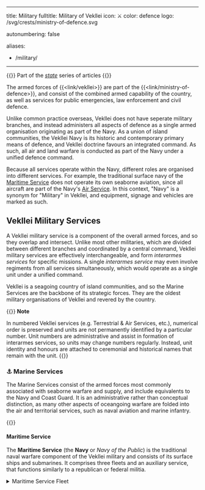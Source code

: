   ---
title: Military
fulltitle: Military of Vekllei
icon: ⚔️
color: defence
logo: /svg/crests/ministry-of-defence.svg

autonumbering: false

aliases:
- /military/
---
{{<note series>}}
 Part of the *[state](/state/)* series of articles
{{</note>}}

The armed forces of {{<link/vekllei>}} are part of the {{<link/ministry-of-defence>}}, and consist of the combined armed capability of the country, as well as services for public emergencies, law enforcement and civil defence.

Unlike common practice overseas, Vekllei does not have seperate military branches, and instead administers all aspects of defence as a single armed organisation originating as part of the Navy. As a union of island communities, the Vekllei Navy is its historic and contemporary primary means of defence, and Vekllei doctrine favours an integrated command. As such, all air and land warfare is conducted as part of the Navy under a unified defence command.

Because all services operate within the Navy, different roles are organised into different services. For example, the traditional surface navy of the [Maritime Service](#maritime-service) does not operate its own seaborne aviation, since all aircraft are part of the Navy's [Air Service](#air-service). In this context, "Navy" is a synonym for "Military" in Vekllei, and equipment, signage and vehicles are marked as such.

## Vekllei Military Services

A Vekllei military service is a component of the overall armed forces, and so they overlap and intersect. Unlike most other militaries, which are divided between different branches and coordinated by a central command, Vekllei military services are effectively interchangeable, and form *interarmes services* for specific missions. A single *interarmes service* may even involve regiments from all services simultaneously, which would operate as a single unit under a unified command.

Vekllei is a seagoing country of island communities, and so the Marine Services are the backbone of its strategic forces. They are the oldest military organisations of Vekllei and revered by the country.

{{<note>}}
**Note**

In numbered Vekllei services (e.g. Terrestrial & Air Services, etc.), numerical order is preserved and units are not permanently identified by a particular number. Unit numbers are administrative and assist in formation of interarmes services, so units may change numbers regularly. Instead, unit identity and honours are attached to ceremonial and historical names that remain with the unit.
{{</note>}}

### <span class="navicon">⚓️</span> Marine Services

The Marine Services consist of the armed forces most commonly associated with seaborne warfare and supply, and include equivalents to the Navy and Coast Guard. It is an administrative rather than conceptual distinction, as many other aspects of oceangoing warfare are folded into the air and territorial services, such as naval aviation and marine infantry.

{{<note panel>}}
#### Maritime Service

The **Maritime Service** (the **Navy** or *Navy of the Public*) is the traditional naval warfare component of the Vekllei military and consists of its surface ships and submarines. It comprises three fleets and an auxiliary service, that functions similarly to a republican or federal militia.

<details>
<summary>Maritime Service Fleet</summary>

##### Commonwealth Fleet

The Commonwealth Fleet (*Sovereign/Central Fleet*) of the Vekllei Maritime Service is the largest naval formation in Vekllei and is tasked with defence of the country's central corridor, a triangular area with points in {{<link/oslola>}}, Verde and {{<link/summers>}}

{{<note>}}
* 5 Aircraft Carriers
	* 1 Supercarrier
	* 2 Fleet Carriers
	* 2 Helicopter Carriers
* 3 Battlecruisers
* 12 Cruisers
	* 2 Scout Cruisers
	* 2 Torpedo Cruisers
	* 6 Missile Cruisers
	* 2 Aircraft Cruisers
* 28 Destroyers
	* 6 Minelayers/Minesweepers
	* 22 Fleet Air Escort Destroyers
* 8 Attack Submarines
{{</note>}}

##### Home Fleet (Auxiliary)

The Home Fleet (also *Auxiliary Fleet*) of the Commonwealth Maritime Service is an auxiliary fleet stationed across the 70 island city-states that make up the country. Each Vekllei city-state serves as a home port to a particular frigate. While they serve a pseduo-ceremonial role, they are active warships that perform littoral maritime security duties and can be federalised into other fleets as necessary. The Home Fleet also consists of auxiliary and littoral vessels designed for service in the Vekllei Caribbean.

{{<note>}}
* 82 Frigates
	* 70 [Aurora-Class Republic Warships](/stories/frigate/)
	* 5 Air Scout Frigates
	* 4 Anti-Submarine Warfare Frigates
	* 3 Guided Missile Frigates
* 2 Submarine Rescue Ships
* 1 Crane Ship
* 6 Minehunters
* 4 Naval Yachts
* 3 Amenities Ship
* 2 Ammunition Ship
* 2 Floating Dock
* 1 Troopship (+ 4 Auxiliary)
* 4 Accomodation Ships
* 2 Dispatch Ships
* 4 Nuclear Replenishment Ships
* 2 Replenishment Oilers
{{</note>}}

##### Arctic Fleet

{{<note>}}
* 1 Fleet Carrier
* 1 Battlecruiser
* 6 Cruisers
	* 4 Nuclear Icebreaker Cruisers
	* 2 Aircraft Cruisers
* 12 Destroyers
	* 8 Fleet Air Escort Destroyers
	* 3 Missile Destroyers
	* 1 Arsenal Destroyer
* 3 Attack Submarines
{{</note>}}

##### Antarctic Fleet

{{<note>}}
* 1 Fleet Carrier
* 1 Battlecruiser
* 6 Cruisers
	* 4 Nuclear Icebreaker Cruisers
	* 2 Aircraft Cruisers
* 12 Destroyers
	* 8 Fleet Air Escort Destroyers
	* 3 Missile Destroyers
	* 1 Arsenal Destroyer
* 3 Attack Submarines
{{</note>}}

##### Missile Fleet

{{<note>}}
* 6 Ballistic Missile Submarines
{{</note>}}


* Fast Attack Craft
* Corvettes
* Yachts


(200)
* Patrol Boat
* Missile Boat
* Torpedo Boat
* Gunboats
* Submarine Chaser

* Minelayer
* Minesweeper
* Minehunter

* Assault Ship - 4
  * Landing Craft - 28
* Arsenal Ship - 2
* Submarines - 50
  * Ballistic Missile Submarine
  * Attack Submarine
  * Midget Submarine
  * Submarine Aircraft Carrier

</note>
{{</note>}}

{{<note panel>}}
#### Littoral Service

The **Littoral Service** (the *Coast Guard* or *Navy of the Parliament*) is the maritime security component of the Vekllei military. It provides customs, policing and search and rescue services for Vekllei's territorial waters and exclusive economic zones, though it frequently patrols international waters in the Atlantic.

The Littoral Service has 12 commands across the Atlantic, Arctic, Antarctic and Caribbean Oceans, including the entirety of the Vekllei exclusive economic zone and territorial waters.

<details>
<summary>Littoral Service Equipment</summary>

##### Customs Cutters
* 6 Frigate Customs Cutters
* 20 Medium Customs Cutters
* 20 Fast Response Customs Hydrofoils
* 2 Air Cutters
* 12 Coastal Patrol Vessels
* 8 Search and Rescue Vessels
* 8 Fast Patrol Boats
* 16 Hovercraft Cutters

##### Utility Vessels
* 4 Seagoing Buoy Tenders
* 10 Coastal Buoy Tenders
* 4 Coastal Construction Tenders
* 5 River Tenders
* 1 Large Ocean Tugboat
* 2 Medium Ocean Tugboats
* 10 Harbour Tugboats

##### Icebreakers
* 4 Heavy Icebreakers
* 1 Ice-strengthened Oiler

##### Survey & Auxiliary Ships
* 2 Hydrographic Survey Ships
</details>
{{</note>}}

{{<note panel>}}
#### Coastal Artillery

<details>
<summary>Littoral Service Equipment</summary>

##### Coastal Artillery
</details>
{{</note>}}

{{<note panel>}}
#### Rocket Navy
{{</note>}}


### <span class="navicon">✈️</span> Aeronautical & Space Services

{{<note panel>}}
#### Air Service

The **Air Service** conducts aerial warfare in {{<link/vekllei>}}. It consists of three commands that specialise in different aspects of air support and supremacy. The Air Service is also a major contributor to other services, since marine and territorial doctrines depend heavily on the air service for their combat capability, combat support, transport, logistics and reconnaissance.

Vekllei has a rapid air-mobile posture across its armed forces, which is facilitated by the relative size and availability of its air service. It is also the only service in which women are a majority of participants in combat, since female pilots contribute just over 52% of its servicemen.

##### Structure

There are three commands in the Air Service, which in the secular Vekllei tradition have specific and exclusive functions. The Air Combat Command comprises all primary offensive squadrons including fighters, helicopters and scouts. The Air Auxiliary Command comprises miscellaneous aviation including search and rescue, training and replenishment. The Air Transport Command provides transport for both logistics and combat organisations.

<details>
  <summary>Air Combat Command</summary>

The *Air Combat Command* (ACC) provides aircraft and crew for combat air services, including both land and seaborne aviation. The vast majority of these are variants of the [No. 8 Casemate](/stories/casemate) fighter jet.

* **No. 1 Aerocombat Wing**
  <br>
  The No. 1 AC Wing comprises the primary interceptor and air superiority squadrons of the Air Service.
  * No. 1-8 Fighter Squadrons
* **No. 2 Aerocombat Wing**
  * No. 9-16 Fighter Squadrons
* **No. 3 Aeroweapons Wing**
  <br>
  The Aeroweapons Wing consists of the attack helicopter and helijets squadrons of the Air Service, which are organised with Aeroscouts and Aerorifles to produce air-mobile platoons.
  * No. 17-20 Aeroweapons Squadrons
* **No. 4 Aeroscouts Wing**
  <br>
  The Aeroscouts Wing provides reconnaissance services to the Territorial Service and the interarmes air-mobile platoons.
  * No. 21-24 Aeroscouts Squadrons
* **No. 5 Aeromarine Wing** <span class="hollowtag">Commonwealth Fleet</span>
  <br>
  The No. 5 Aeromarine Wing provides equipment and crew for the Commonwealth Fleet, and comprises the largest naval aviation force in the Air Service.
  * No. 25-31 Marine Squadrons
* **No. 6 Aeromarine Wing** <span class="hollowtag">Commonwealth Fleet</span>
  * No. 32-33 Marine Squadrons
* **No. 7 Aeromarine Wing** <span class="hollowtag">Arctic Fleet</span>
  * No. 34-35 Marine Squadrons
* **No. 8 Aeromarine Wing**  <span class="hollowtag">Antarctic Fleet</span>
  * No. 36-37 Marine Squadrons
* **No. 9 Aeromarine Helicopters Wing**
  <br>
  The No. 9 MHW comprises the bulk of maritime rotary-wing and helijet aircraft, and are located across fleets and naval bases as required. Aeromarine squadrons may be subdivided into Aeromarine sections depending on the needs of the [Maritime Service](#maritime-service).
  * No. 38-41 Marine Squadrons
</details>

<details>
<summary>Air Auxiliary Command</summary>

The *Air Auxiliary Command* (AAC) includes aircraft types not directly associated with other command roles, and encompasses different kinds of aircraft in a support (auxiliary) role.

* **No. 1 Aeroxiliary Wing**
  <br>
 No. 1 AA Wing provides maritime patrol services to the Air Service as well as the [Maritime](#maritime-service) and [Littoral](#littoral-service) Services. No. 1 Squadron is assigned to the Commonwealth Fleet.
  * No. 1 Maritime Patrol Squadron <span class="hollowtag">Commonwealth Fleet</span>
  * No. 2 Search & Rescue Squadron
  * No. 3 Air Firefighting Squadron
* **No. 2 Aeroxiliary Wing**
  * No. 4-6 Maritime Patrol Squadrons
* **No. 3 Air Training Wing**
  <br>
  The Air Training Wing has two squadrons in the Virgin and Oslolan republics, and trains pilots for the Air Service.
  * No. 1-2 Air Training Squadrons
* **No. 4 Air Replenishment Wing**
  * No. 1-2 Air Replenishment Squadrons
</details>

<details>
  <summary>Air Transport Command</summary>

The *Air Transport Command* (ATC) supports other services, particularly the Territorial Service, and provides air mobility to Rifles regiments as part of its flexible and rapid-manoeuvre doctrine. When mounted in helicopters and helijets, Rifles regiments are known as Aerorifles, and combine with the crew and equipment of an Aerorifles squadron to form a complete air-mobile platoon.

* **No. 1 Aerotransport Wing**
  <br>
  The No. 1 Transport Wing services the transport aircraft fleet. No. 1 & 2 Squadrons are land-based and 3 & 4 specialise in maritime transport, and include flying boats.
  * No. 1 Aerotransport Squadron (Government)
  * No. 2-3 Aerotransport Squadron (Strategic Airlift)
  * No. 4 Aerotransport Squadron (Tactical Airlift)
* **No. 2 Aerorifles Wing**
  <br>
  The Aerorifles are the aircraft and crew component of an interarmes air-mobile platoon, and transport individual infantry regiments.
  * No. 5-8 Aerorifles Squadrons
* **No. 3 Aerorifles Wing**
  * No. 9-12 Aerorifles Squadrons
* **No. 4 Aerorifles Wing**
  * No. 13-16 Aerorifles Squadrons

</details>

##### Equipment

Vekllei aircraft are primarily designed and manufactured domestically, and use mostly nuclear propulsion. Efforts to streamline and simplify inventory in recent years have reduced the overall types of aircraft in service.

<details>
  <summary>Air Service Aircraft</summary>

##### Combat Aircraft
* 210 No. 8 Casemate Atomic Fighters
* 33 No. 7 Demon Atomic Fighters

##### Maritime and Patrol Aircraft
* 16 Long Range Search & Rescue Turboprop Aircraft
* 4 Search & Rescue Flying Boats
* 2 Heavy-lift Search & Rescue Aircraft
* 50 Seagoing Utility Helicopters
* 4 Ground Effect Combat Aircraft

##### Tanker Aircraft
* 1 Nuclear Replenishment Aircraft
* 2 Airborne Fuel Replenishment Aircraft

##### Transport Aircraft
* 27 Heavy Transport Aircraft
* 22 Medium Transport Aircraft
* 18 VIP Transport
* 24 Strategic Airlifter
* 12 Tactical Airlifter
* 4 Ground Effect Heavy Airlifters

##### Helicopters
* 42 Attack Helicopters
* 52 Scout Helicopters
* 40 Heavy-lift/Utility
* 20 Anti-Submarine Warfare/Search and Rescue
* 10 Transport/Utility
* 60 Transport/Utility
* 50 Medium-lift/Utility

##### Trainer Aircraft
* 20 Primary Trainer Aircraft
* 40
* 15 Training Helicopters

</details>
{{</note>}}

{{<note panel>}}
#### Air Artillery Service

The Air Artillery Service provides air defence in {{<link/vekllei>}}. It operates a variety of emplacements and point defences as part of Vekllei concentric air defence doctrine, but its primary force consists of mobile anti-air and flak systems.

<details>
  <summary>Air Artillery Command Structure</summary>

The *Air Artillery Command* (ATC) consists of

* **No. 1-6 Air Artillery Regiments**
  <br>
  The No. 1 Air Artillery Regiment

</details>

<details>
  <summary>Air Artillery Service Equipment</summary>

##### Missile Systems
* 25 Truck
* 25 Truck
* 15 Trailer
* 1200 missile platform
* 12 Tracker Carriers

##### Man-Portable & AA Guns
* 120 guns
* 1000 missiles
* 1500 missiles
</details>
{{</note>}}

{{<note panel>}}
#### Radar Service

<details>
<summary>Radar Service Equipment</summary>

##### Radar Systems
* 5 Aerostat Radar Surveillance Balloons
* 40 Portable Search Target Acquisition Radar
* 12 Ground Active Electronically Scanned Array
* 4 Medium Array
* 40 Counter-battery Radar
* 20 Giraffe Array

##### Radar Jamming Aircraft
* 8 Radar Jamming Aircraft
</details>
{{</note>}}

{{<note panel>}}
#### Missiles Service
{{</note>}}

### <span class="navicon">🗡️</span> Land and Army Services

{{<note panel>}}
#### Territorial Service

The Vekllei **Territorial Service** is the closest analogue to a conventional army in the Vekllei military and comprises the majority of its professional fighting force. All Rifles regiments are trained as marine infantry, and Vekllei does not maintain dedicated marine regiments. All Territorial regiments are a part of the [Commonwealth Guard](#commonwealth-guard) and are federalised the same way, but are distinguished by their professional service and expeditionary posture.

At full strength in its current organisation it has

<details>
  <summary>Commonwealth Rifles</summary>

Rifles regiments consist of 1,000 men, and can be assembled into larger divisional units. Regiment numbers are administrative only and so can change, and regiments are identified with inherited names with honours instead. Rifles are mechanised with armoured cars.

Policy is to have a standing army 50,000 strong, but the 26th-50th Rifles regiments are activated as they are combat-ready, and so the 50th and 49th are often deactivated between training.

* **Rifles Regiments**
  * 1st-20th Rifles Regiments
* **Aerorifles Regiments**
  * 21st-24th Aerorifles Regiments
  * 25th-32nd Marine Rifles Regiments
* **Rifles Regiments**
  * 33rd-48th Rifles Regiments
* **Special Warfare Regiments**
  * 49th Chemical Regiment
  * 50th Nuclear Regiment
* **Armoured Rifles Regiments**
  <br>
  The Armoured Rifles are mechanised with infantry fighting vehicles and tracked APCs and function as shock infantry.
  * 51st-52nd Armoured Rifles Regiments
</details>

<details>
  <summary>Commonwealth Guards</summary>

The Commonwealth Guard is the national militia and primary reserve force of the Territorial Services. It is federalised by default, and contributes its servicemen for the Rifles and other territorial regiments. As such, all Territorial servicemen are part of a Commonwealth Guards regiment, but in regular service are assigned to active units in other services. Only reservists, trainees and officers remained attached to the Guard while it is federalised.

###### 1st-6th Regiments

* **Democracy & Civic Regiments**
  * Civil Affairs Regiments
  * Military Police Regiments
  * Military Intelligence Regiments
</details>

<details>
  <summary>Strategic Security Service</summary>

##### Armoured Regiments

</details>

<details>
<summary>Territorial Service Equipment</summary>

##### Main Battle Tanks
* 310 No. 4 Sekhmet MBT
* 21 No. 3 Ordoria MBT

##### Infantry Fighting Vehicles
* 300 Combat Reconnaissance Vehicles (ASLAV)
* 1600 Infantry Fighting Vehicles

##### Armoured Personnel Carriers
* 3500 Armoured Personnel Carriers (Commandos)
* 1400 Tracked APCs
* 800 Amphibious Armoured Vehicles
* 600 Armoured All-Terrain Carriers
* 460 Armoured Cars

##### Watercraft
* 30 Amphibious Cargo Vehicles
* 24 Mechanised Landing Craft

##### Trucks & Cars
* 2,500 Multi-Purpose Utility Vehicle
* 3,560 Military Truck
* 30 High-Mobility Transporters


##### Mine-Resistant and Ambush Vehicles
* 240 Protected Combat Support Vehicle
* 180 Armoured Personnel Support Vehicle

##### Engineering Vehicles
* 30 Armoured Combat Engineering Vehicles
* 80 Combat Recovery Vehicles
* 20 Vehicle-Launched Bridges
* 72 Armoured Tractors
* 15 Amphibious Bridging Vehicles
* 6 Demining Vehicles
* 12 Mine Detection Vehicles
* 20 Bulldozers
* 8 Backhoe Loaders
</details>
{{</note>}}

{{<note panel>}}
#### Field Artillery Service

<details>
  <summary>Field Artillery Service Structure</summary>

##### Field Artillery
  * 1st-5th Cannons Regiments
</details>

<details>
  <summary>Artillery Service Equipment</summary>

##### Artillery
* 52 Rocket Artillery
* 105 Self-Propelled Artillery
* 120 155mm Towed Howitzer
* 80 105mm Towed Howitzer
* 75 Ceremonial Gun-Howitzer
</details>
{{</note>}}

{{<note panel>}}
#### Commonwealth Guard
{{</note>}}

{{<note panel>}}
#### Commando Service

<details>
  <summary>Expeditionary Service Structure</summary>

* **Commando Regiments**
  * 1st-5th Commandos Regiments
  * 6th-7th Airborne Commandos Regiments
  * 8th-9th Marine Commandos Regiments
  * 10th Special Activities Regiment
* **Regional Special Forces Regiments**
  * 11th Arctic Regiment
  * 12th North Atlantic Regiment
  * 13th Africa Regiment
  * 14-16th Equatorial Regiments
  * 17th Antarctic Regiment
  * 18th Lunar Regiment
* **Guards**
  * 19th-22nd Commmonwealth Guards Regiments
* **Armoured Regiments**
  * 23rd-25th Armoured Regiments
* **Artillery**
  * 25th-32nd Cannons Regiments
* **Special Forces**
  * Psychological Warfare Regiments
  * Space Operations Regiments
</details>
{{</note>}}

{{<note panel>}}
#### Patrol Service

The Patrol Service is a border guard.
{{</note>}}

{{<note panel>}}
#### Signals Service

<details>
<summary>Signals Service Equipment</summary>

* 4 Signals Interceptor Aircraft
* 2 Intelligence & Control Aircraft
* 6 Early Warning Aircraft
</details>
{{</note>}}

{{<note panel>}}
### Civil Defence Service

{{<note>}}
* Police Services
	* Municipal Police
	* Commonwealth Police
	* Federal Police
	* Finance Police
	* Parliamentary Police
* Public Health Service
* Civil Defence Service
{{</note>}}
{{</note>}}

<style>
  details div {
  padding: 0;
  }
  .hollowtag {
    line-height: .8rem!important;
    padding: 0.1rem 0.25rem;
    border: 1px solid var(--color-gray);
    list-style: none;
    width: fit-content;
    color: var(--color-gray);
    border-radius: 0.25rem;
  }
</style>